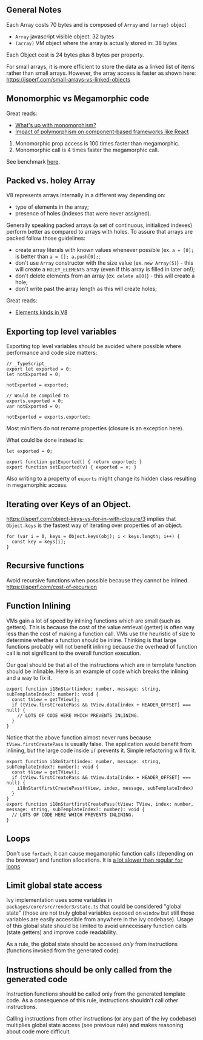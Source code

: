 
## General Notes

Each Array costs 70 bytes and is composed of `Array` and `(array)` object
  * `Array` javascript visible object: 32 bytes
  * `(array)` VM object where the array is actually stored in: 38 bytes

Each Object cost is 24 bytes plus 8 bytes per property.

For small arrays, it is more efficient to store the data as a linked list
of items rather than small arrays. However, the array access is faster as
shown here: https://jsperf.com/small-arrays-vs-linked-objects

## Monomorphic vs Megamorphic code

Great reads:
- [What's up with monomorphism?](https://mrale.ph/blog/2015/01/11/whats-up-with-monomorphism.html)
- [Impact of polymorphism on component-based frameworks like React](https://benediktmeurer.de/2018/03/23/impact-of-polymorphism-on-component-based-frameworks-like-react/)

1) Monomorphic prop access is 100 times faster than megamorphic.
2) Monomorphic call is 4 times faster the megamorphic call.

 See benchmark [here](https://jsperf.com/mono-vs-megamorphic-property-access).

## Packed vs. holey Array

V8 represents arrays internally in a different way depending on:
- type of elements in the array;
- presence of holes (indexes that were never assigned).

Generally speaking packed arrays (a set of continuous, initialized indexes) perform better as compared to arrays with holes. To assure that arrays are packed follow those guidelines:
* create array literals with known values whenever possible (ex. `a = [0];` is better than `a = []; a.push[0];`;
* don't use `Array` constructor with the size value (ex. `new Array(5)`) - this will create a `HOLEY_ELEMENTS` array (even if this array is filled in later on!);
* don't delete elements from an array (ex. `delete a[0]`) - this will create a hole;
* don't write past the array length as this will create holes;

Great reads:
- [Elements kinds in V8](https://v8.dev/blog/elements-kinds)

## Exporting top level variables

Exporting top level variables should be avoided where possible where performance
and code size matters:

```
// _TypeScript_
export let exported = 0;
let notExported = 0;

notExported = exported;

// Would be compiled to
exports.exported = 0;
var notExported = 0;

notExported = exports.exported;
```

Most minifiers do not rename properties (closure is an exception here).

What could be done instead is:

```
let exported = 0;

export function getExported() { return exported; }
export function setExported(v) { exported = v; }
```

Also writing to a property of `exports` might change its hidden class resulting in megamorphic access.

## Iterating over Keys of an Object.

https://jsperf.com/object-keys-vs-for-in-with-closure/3 implies that `Object.keys` is the fastest way of iterating
over properties of an object.

```
for (var i = 0, keys = Object.keys(obj); i < keys.length; i++) {
  const key = keys[i];
}
```

## Recursive functions
Avoid recursive functions when possible because they cannot be inlined.
https://jsperf.com/cost-of-recursion

## Function Inlining

VMs gain a lot of speed by inlining functions which are small (such as getters).
This is because the cost of the value retrieval (getter) is often way less than the cost of making a function call.
VMs use the heuristic of size to determine whether a function should be inline. 
Thinking is that large functions probably will not benefit inlining because the overhead of function call is not significant to the overall function execution.

Our goal should be that all of the instructions which are in template function should be inlinable. 
Here is an example of code which breaks the inlining and a way to fix it.

```
export function i18nStart(index: number, message: string, subTemplateIndex?: number): void {
  const tView = getTView();
  if (tView.firstCreatePass && tView.data[index + HEADER_OFFSET] === null) {
    // LOTS OF CODE HERE WHICH PREVENTS INLINING.
  }
}
```

Notice that the above function almost never runs because `tView.firstCreatePass` is usually false.
The application would benefit from inlining, but the large code inside `if` prevents it.
Simple refactoring will fix it.

```
export function i18nStart(index: number, message: string, subTemplateIndex?: number): void {
  const tView = getTView();
  if (tView.firstCreatePass && tView.data[index + HEADER_OFFSET] === null) {
    i18nStartfirstCreatePass(tView, index, message, subTemplateIndex)
  }
}
export function i18nStartfirstCreatePass(tView: TView, index: number, message: string, subTemplateIndex?: number): void {
  // LOTS OF CODE HERE WHICH PREVENTS INLINING.
}
```

## Loops
Don't use `forEach`, it can cause megamorphic function calls (depending on the browser) and function allocations.
It is [a lot slower than regular `for` loops](https://jsperf.com/for-vs-foreach-misko)

## Limit global state access

Ivy implementation uses some variables in `packages/core/src/render3/state.ts` that could be considered "global state" (those are not truly global variables exposed on `window` but still those variables are easily accessible from anywhere in the ivy codebase). Usage of this global state should be limited to avoid unnecessary function calls (state getters) and improve code readability. 

As a rule, the global state should be accessed _only_ from instructions (functions invoked from the generated code). 

## Instructions should be only called from the generated code

Instruction functions should be called only from the generated template code. As a consequence of this rule, instructions shouldn't call other instructions.

Calling instructions from other instructions (or any part of the ivy codebase) multiplies global state access (see previous rule) and makes reasoning about code more difficult.